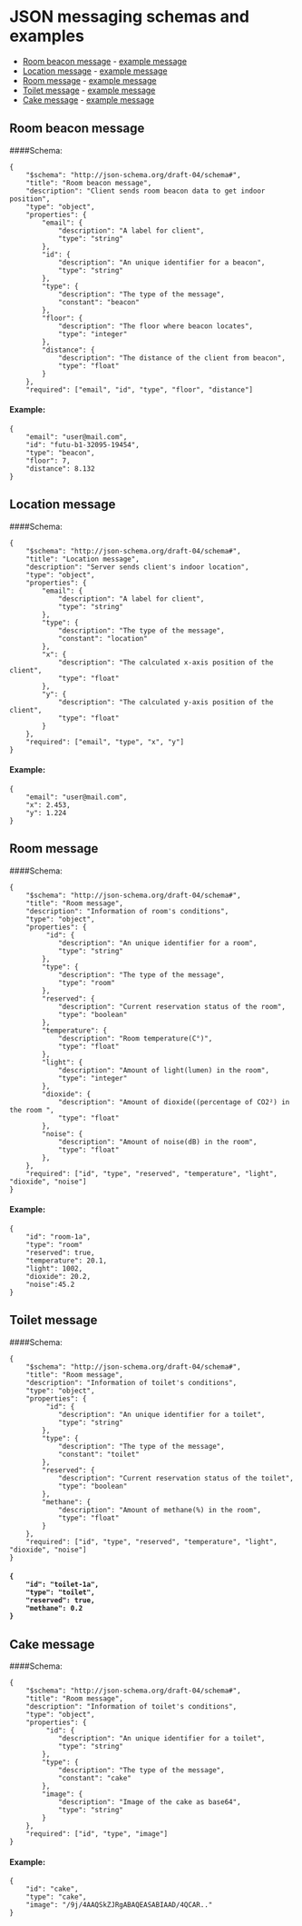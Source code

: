 # JSON messaging schemas and examples

- [Room beacon message](#room-beacon-message) - [example message](#room-beacon-example)
- [Location message](#location-message) - [example message](#location-example)
- [Room message](#room-message) - [example message](#room-example)
- [Toilet message](#toilet-message) - [example message](#toilet-example)
- [Cake message](#cake-message) - [example message](#cake-example)

<h2 name="room-beacon-message">Room beacon message</h2>

####Schema:

```
{
    "$schema": "http://json-schema.org/draft-04/schema#",  
    "title": "Room beacon message",  
    "description": "Client sends room beacon data to get indoor position",  
    "type": "object",  
    "properties": { 
        "email": {  
            "description": "A label for client", 
            "type": "string"  
        },
        "id": {  
            "description": "An unique identifier for a beacon",  
            "type": "string"  
        },
        "type": {  
            "description": "The type of the message",  
            "constant": "beacon"  
        },
        "floor": {  
            "description": "The floor where beacon locates",  
            "type": "integer"  
        },
        "distance": {  
            "description": "The distance of the client from beacon",  
            "type": "float"  
        }
    },  
    "required": ["email", "id", "type", "floor", "distance"]
```

<h4 name="room-beacon-example">Example:</h4>

```
{
    "email": "user@mail.com",
    "id": "futu-b1-32095-19454",
    "type": "beacon",
    "floor": 7,
    "distance": 8.132
}
```


<h2 id="location-message">Location message</h2>

####Schema:
```
{
    "$schema": "http://json-schema.org/draft-04/schema#",  
    "title": "Location message",  
    "description": "Server sends client's indoor location",  
    "type": "object",  
    "properties": {  
        "email": {  
            "description": "A label for client", 
            "type": "string"  
        },
        "type": {  
            "description": "The type of the message",  
            "constant": "location"  
        },
        "x": {  
            "description": "The calculated x-axis position of the client",  
            "type": "float"  
        },
        "y": {  
            "description": "The calculated y-axis position of the client",  
            "type": "float"  
        }
    },  
    "required": ["email", "type", "x", "y"]
}
```

<h4 name="location-example">Example:</h4>

```
{
    "email": "user@mail.com",
    "x": 2.453, 
    "y": 1.224
}
```


<h2 id="room-message">Room message</h2>

####Schema:
```
{
    "$schema": "http://json-schema.org/draft-04/schema#",  
    "title": "Room message",  
    "description": "Information of room's conditions",  
    "type": "object",  
    "properties": {  
         "id": {  
            "description": "An unique identifier for a room",  
            "type": "string"  
        },
        "type": {  
            "description": "The type of the message",  
            "type": "room"  
        },
        "reserved": {  
            "description": "Current reservation status of the room",  
            "type": "boolean"  
        },
        "temperature": {  
            "description": "Room temperature(C°)",  
            "type": "float"  
        },
        "light": {  
            "description": "Amount of light(lumen) in the room",  
            "type": "integer"  
        },
        "dioxide": {  
            "description": "Amount of dioxide((percentage of CO2²) in the room ",  
            "type": "float"  
        },
        "noise": {  
            "description": "Amount of noise(dB) in the room",  
            "type": "float"  
        },
    },  
    "required": ["id", "type", "reserved", "temperature", "light", "dioxide", "noise"]
}
```

<h4 name="room-example">Example:</h4>

```
{
    "id": "room-1a",
    "type": "room"
    "reserved": true, 
    "temperature": 20.1,
    "light": 1002,
    "dioxide": 20.2,
    "noise":45.2
}
```


<h2 id="toilet-message">Toilet message</h2>

####Schema:

```
{
    "$schema": "http://json-schema.org/draft-04/schema#",  
    "title": "Room message",  
    "description": "Information of toilet's conditions",  
    "type": "object",  
    "properties": {  
         "id": {  
            "description": "An unique identifier for a toilet",  
            "type": "string"  
        },
        "type": {  
            "description": "The type of the message",  
            "constant": "toilet"  
        },
        "reserved": {  
            "description": "Current reservation status of the toilet",  
            "type": "boolean"  
        },
        "methane": {  
            "description": "Amount of methane(%) in the room",  
            "type": "float"  
        }
    },  
    "required": ["id", "type", "reserved", "temperature", "light", "dioxide", "noise"]
}
```

<h4 name="toilet-example"Example:</h4>

```
{
    "id": "toilet-1a",
    "type": "toilet",
    "reserved": true, 
    "methane": 0.2
}
```


<h2 id="cake-message">Cake message</h2>

####Schema:

```
{
    "$schema": "http://json-schema.org/draft-04/schema#",  
    "title": "Room message",  
    "description": "Information of toilet's conditions",  
    "type": "object",  
    "properties": {  
         "id": {  
            "description": "An unique identifier for a toilet",  
            "type": "string"  
        },
        "type": {  
            "description": "The type of the message",  
            "constant": "cake"  
        },
        "image": {  
            "description": "Image of the cake as base64",  
            "type": "string"  
        }
    },  
    "required": ["id", "type", "image"]
}
```

<h4 name="cake-example">Example:</h4>

```
{
    "id": "cake",
    "type": "cake",
    "image": "/9j/4AAQSkZJRgABAQEASABIAAD/4QCAR.."
}
```
